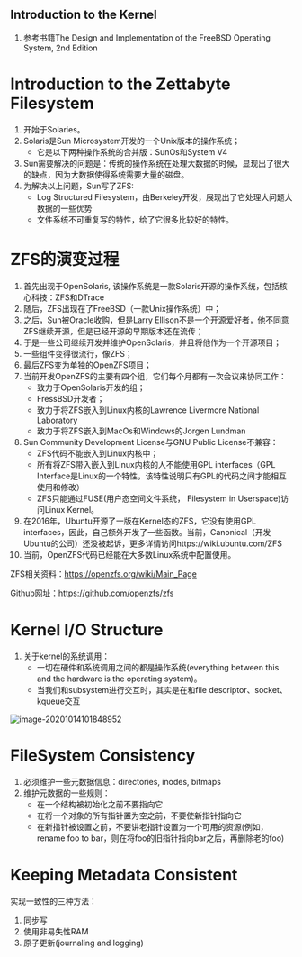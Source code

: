 ## Introduction to the Kernel

1. 参考书籍The Design and Implementation of the FreeBSD Operating System, 2nd
   Edition

# Introduction to the Zettabyte Filesystem

1. 开始于Solaries。
2. Solaris是Sun Microsystem开发的一个Unix版本的操作系统；
   - 它是以下两种操作系统的合并版：SunOs和System V4
3. Sun需要解决的问题是：传统的操作系统在处理大数据的时候，显现出了很大的缺点，因为大数据使得系统需要大量的磁盘。
4. 为解决以上问题，Sun写了ZFS:
   - Log Structured Filesystem，由Berkeley开发，展现出了它处理大问题大数据的一些优势
   - 文件系统不可重复写的特性，给了它很多比较好的特性。

# ZFS的演变过程

1. 首先出现于OpenSolaris,  该操作系统是一款Solaris开源的操作系统，包括核心科技：ZFS和DTrace
2. 随后，ZFS出现在了FreeBSD（一款Unix操作系统）中；
3. 之后，Sun被Oracle收购，但是Larry Ellison不是一个开源爱好者，他不同意ZFS继续开源，但是已经开源的早期版本还在流传；
4. 于是一些公司继续开发并维护OpenSolaris，并且将他作为一个开源项目；
5. 一些组件变得很流行，像ZFS；
6. 最后ZFS变为单独的OpenZFS项目；
7. 当前开发OpenZFS的主要有四个组，它们每个月都有一次会议来协同工作：
   - 致力于OpenSolaris开发的组；
   - FressBSD开发者；
   - 致力于将ZFS嵌入到Linux内核的Lawrence Livermore National Laboratory
   - 致力于将ZFS嵌入到MacOs和Windows的Jorgen Lundman
8. Sun Community Development License与GNU Public License不兼容：
   - ZFS代码不能嵌入到Linux内核中；
   - 所有将ZFS带入嵌入到Linux内核的人不能使用GPL interfaces（GPL Interface是Linux的一个特性，该特性说明只有GPL的代码之间才能相互使用和修改）
   - ZFS只能通过FUSE(用户态空间文件系统， Filesystem in Userspace)访问Linux Kernel。
9. 在2016年，Ubuntu开源了一版在Kernel态的ZFS，它没有使用GPL interfaces，因此，自己额外开发了一些函数。当前，Canonical（开发Ubuntu的公司）还没被起诉，更多详情访问https://wiki.ubuntu.com/ZFS
10. 当前，OpenZFS代码已经能在大多数Linux系统中配置使用。

ZFS相关资料：https://openzfs.org/wiki/Main_Page

Github网址：https://github.com/openzfs/zfs

# Kernel I/O Structure

1. 关于kernel的系统调用：
   - 一切在硬件和系统调用之间的都是操作系统(everything between this and the hardware is the operating system)。
   - 当我们和subsystem进行交互时，其实是在和file descriptor、socket、kqueue交互

![image-20201014101848952](C:\Users\CCDC\AppData\Roaming\Typora\typora-user-images\image-20201014101848952.png)

# FileSystem Consistency

1. 必须维护一些元数据信息：directories, inodes, bitmaps
2. 维护元数据的一些规则：
   - 在一个结构被初始化之前不要指向它
   - 在将一个对象的所有指针置为空之前，不要使新指针指向它
   - 在新指针被设置之前，不要讲老指针设置为一个可用的资源(例如，rename foo to bar，则在将foo的旧指针指向bar之后，再删除老的foo)

# Keeping Metadata Consistent

实现一致性的三种方法：

1. 同步写
2. 使用非易失性RAM
3. 原子更新(journaling and logging)

